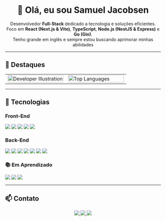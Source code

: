 <h1 align="center">👋 Olá, eu sou Samuel Jacobsen</h1>

<p align="center">
  Desenvolvedor <strong>Full-Stack</strong> dedicado a tecnologia e soluções eficientes.<br>
  Foco em <strong>React (Next.js & Vite)</strong>, <strong>TypeScript</strong>, <strong>Node.js (NestJS & Express)</strong> e <strong>Go (Gin)</strong>.<br>
  Tenho grande em inglês e sempre estou buscando aprimorar minhas abilidades
</p>

<hr>

<h2>📌 Destaques</h2>

<table>
  <tr>
    <td width="50%">
      <img width="100%" src="https://www.stemwizard.com/wp-content/uploads/2015/06/code-583073_1280.jpg" alt="Developer Illustration" width="100%" />
    </td>
    <td width="50%">
      <img width="100%" src="https://github-readme-stats.vercel.app/api/top-langs/?username=SamuelJacobsenB&layout=compact&theme=radical" alt="Top Languages" />
    </td>
  </tr>
</table>

<hr>

<h2>🚀 Tecnologias</h2>

<h3>Front-End</h3>
<p>
  <img src="https://img.shields.io/badge/-React-61DAFB?logo=react&logoColor=white&style=flat" />
  <img src="https://img.shields.io/badge/-TailwindCSS-38B2AC?logo=tailwind-css&logoColor=white&style=flat" />
  <img src="https://img.shields.io/badge/-SASS-CC6699?logo=sass&logoColor=white&style=flat" />
  <img src="https://img.shields.io/badge/-CSS3-1572B6?logo=css3&logoColor=white&style=flat" />
  <img src="https://img.shields.io/badge/-HTML5-E34F26?logo=html5&logoColor=white&style=flat" />
</p>

<h3>Back-End</h3>
<p>
  <img src="https://img.shields.io/badge/-Node.js-339933?logo=node.js&logoColor=white&style=flat" />
  <img src="https://img.shields.io/badge/-Express.js-000000?logo=express&logoColor=white&style=flat" />
  <img src="https://img.shields.io/badge/-NestJS-E0234E?logo=nestjs&logoColor=white&style=flat" />
  <img src="https://img.shields.io/badge/-Go-00ADD8?logo=go&logoColor=white&style=flat" />
  <img src="https://img.shields.io/badge/-Gin-00ADD8?logo=go&logoColor=white&style=flat" />
  <img src="https://img.shields.io/badge/-Prisma-2D3748?logo=prisma&logoColor=white&style=flat" />
  <img src="https://img.shields.io/badge/-PostgreSQL-336791?logo=postgresql&logoColor=white&style=flat" />
</p>

<h3>📚 Em Aprendizado</h3>
<p>
  <img src="https://img.shields.io/badge/-Python-3776AB?logo=python&logoColor=white&style=flat" />
  <img src="https://img.shields.io/badge/-Java-007396?logo=java&logoColor=white&style=flat" />
  <img src="https://img.shields.io/badge/-Spring Boot-6DB33F?logo=spring-boot&logoColor=white&style=flat" />
</p>

<hr>

<h2>📫 Contato</h2>

<p align="center">
  <a href="https://www.linkedin.com/in/seu-perfil" target="_blank">
    <img src="https://img.shields.io/badge/-LinkedIn-0A66C2?logo=linkedin&logoColor=white&style=flat" />
  </a>
  <a href="mailto:seuemail@email.com">
    <img src="https://img.shields.io/badge/-Email-D14836?logo=gmail&logoColor=white&style=flat" />
  </a>
  <a href="https://wa.me/55SEUNUMERO" target="_blank">
    <img src="https://img.shields.io/badge/-WhatsApp-25D366?logo=whatsapp&logoColor=white&style=flat" />
  </a>
</p>
